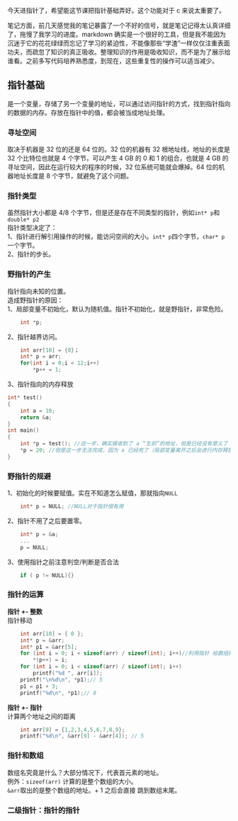 今天进指针了，希望能这节课把指针基础弄好。这个功能对于 c 来说太重要了。

笔记方面，前几天感觉我的笔记暴露了一个不好的信号，就是笔记记得太认真详细了，拖慢了我学习的进度。markdown 确实是一个很好的工具，但是我不能因为
沉迷于它的花花绿绿而忘记了学习的紧迫性，不能像那些“学渣”一样仅仅注重表面功夫，而疏忽了知识的真正吸收。整理知识的作用是吸收知识，而不是为了展示给谁看。之前多写代码培养熟悉度，到现在，这些重复性的操作可以适当减少。
## 指针基础
是一个变量，存储了另一个变量的地址，可以通过访问指针的方式，找到指针指向的数据的内存。存放在指针中的值，都会被当成地址处理。

### 寻址空间
取决于机器是 32 位的还是 64 位的。32 位的机器有 32 根地址线，地址的长度是 32 个比特位也就是 4 个字节，可以产生 4 GB 的 0 和 1 的组合，也就是 4 GB 的寻址空间，因此在运行较大的程序的时候，32 位系统可能就会爆掉。64 位的机器地址长度是 8 个字节，就避免了这个问题。

### 指针类型
虽然指针大小都是 4/8 个字节，但是还是存在不同类型的指针，例如`int* p`和`double* p2`</br>
指针类型决定了：</br>
1、指针进行解引用操作的时候，能访问空间的大小。`int* p`四个字节，`char* p`一个字节。</br>
2、指针的步长。</br>

### 野指针的产生
指针指向未知的位置。</br>
造成野指针的原因：</br>
1、局部变量不初始化，默认为随机值。指针不初始化，就是野指针，非常危险。</br>
```c
    int *p;
```

2、指针越界访问。
```c
    int arr[10] = {0}；
    int* p = arr;
    for(int i = 0;i < 12;i++)
        *p++ = 1;
```
3、指针指向的内存释放
```c
int* test()
{
    int a = 10;
    return &a;
}
int main()
{
    int *p = test(); //这一步，确实接收到了 a “生前”的地址，但是已经没有意义了
    *p = 20; //但是这一步无法完成，因为 a 已经死了（局部变量离开之后会进行内存释放）
}
```
### 野指针的规避
1、初始化的时候要赋值。实在不知道怎么赋值，那就指向`NULL`
```c
	int* p = NULL; //NULL对于指针很有用
```
2、指针不用了之后要置零。
```c
	int* p = &a;
	...
	p = NULL;
```
3、使用指针之前注意判空/判断是否合法
```c
	if ( p != NULL){}
```
### 指针的运算
**指针 +- 整数**</br>
指针移动
```c
	int arr[10] = { 0 };
	int* p = &arr;
	int* p1 = &arr[5];
	for (int i = 0; i < sizeof(arr) / sizeof(int); i++)//利用指针 给数组赋值
		*(p++) = i;
	for (int i = 0; i < sizeof(arr) / sizeof(int); i++)
		printf("%d ", arr[i]);
	printf("\n%d\n", *p1);// 5
	p1 = p1 + 3;
	printf("%d\n", *p1);// 8
```
**指针 +- 指针**</br>
计算两个地址之间的距离
```c
	int arr[9] = {1,2,3,4,5,6,7,8,9};
	printf("%d\n", &arr[9] - &arr[4]); // 5
```

### 指针和数组
数组名究竟是什么？大部分情况下，代表首元素的地址。</br>例外：`sizeof(arr)` 计算的是整个数组的大小。</br> `&arr`取出的是整个数组的地址。+ 1 之后会直接
跳到数组末尾。</br>

### 二级指针：指针的指针








